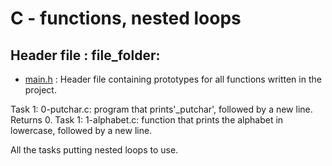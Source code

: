 # C - functions, nested loops

## Header file : file_folder:

* [main.h](./main.h) : Header file containing prototypes for all functions written in the project.

Task 1: 0-putchar.c: program that prints'_putchar', followed by a new line. Returns 0.
Task 1: 1-alphabet.c: function that prints the alphabet in lowercase, followed by a new line.

All the tasks putting nested loops to use.
